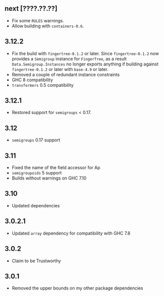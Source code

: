 next [????.??.??]
-----------------
* Fix some `RULES` warnings.
* Allow building with `containers-0.6`.

3.12.2
------
* Fix the build with `fingertree-0.1.2` or later. Since `fingertree-0.1.2` now
  provides a `Semigroup` instance for `FingerTree`, as a result
  `Data.Semigroup.Instances` no longer exports anything if building against
  `fingertree-0.1.2` or later with `base-4.9` or later.
* Removed a couple of redundant instance constraints
* GHC 8 compatibility
* `transformers` 0.5 compatibility

3.12.1
----
* Restored support for `semigroups` < 0.17.

3.12
----
* `semigroups` 0.17 support

3.11
----
* Fixed the name of the field accessor for Ap
* `semigroupoids` 5 support
* Builds without warnings on GHC 7.10

3.10
----
* Updated dependencies

3.0.2.1
-------
* Updated `array` dependency for compatibility with GHC 7.8

3.0.2
-----
* Claim to be Trustworthy

3.0.1
---
* Removed the upper bounds on my other package dependencies
